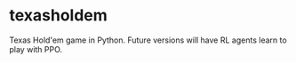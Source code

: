 # texasholdem
Texas Hold'em game in Python. Future versions will have RL agents learn to play with PPO.
